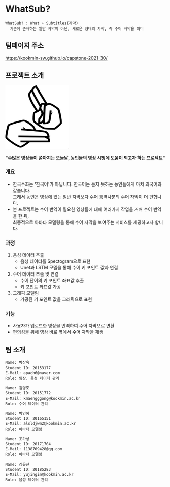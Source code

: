 # WhatSub?

~~~
WhatSub? : What + Subtitles(자막)
  기존에 존재하는 일반 자막이 아닌, 새로운 형태의 자막, 즉 수어 자막을 의미
~~~

## 팀페이지 주소

<https://kookmin-sw.github.io/capstone-2021-30/>

## 프로젝트 소개

<img src="./img/signlang.png" width="200" height="200">


**"수많은 영상들이 쏟아지는 오늘날, 농인들의 영상 시청에 도움이 되고자 하는 프로젝트"**

### 개요
- 한국수화는 '한국어'가 아닙니다. 한국어는 듣지 못하는 농인들에게 마치 외국어와 같습니다. \
  그래서 농인은 영상에 있는 일반 자막보다 수어 통역사분의 수어 자막이 더 편합니다.
- 본 프로젝트는 수어 번역이 필요한 영상들에 대해 여러가지 작업을 거쳐 수어 번역을 한 뒤, \
  최종적으로 아바타 모델링을 통해 수어 자막을 보여주는 서비스를 제공하고자 합니다.

### 과정
1. 음성 데이터 추출
   - 음성 데이터를 Spectogram으로 표현
   - Unet과 LSTM 모델을 통해 수어 키 포인트 값과 연결
3. 수어 데이터 추출 및 연결
   - 수어 단어의 키 포인트 좌표값 추출
   - 키 포인트 좌표값 가공
3. 그래픽 모델링
   - 가공된 키 포인트 값을 그래픽으로 표현

### 기능
- 사용자가 업로드한 영상을 번역하여 수어 자막으로 변환
- 편의성을 위해 영상 바로 옆에서 수어 자막을 재생

## 팀 소개
~~~
Name: 박상욱
Student ID: 20153177
E-Mail: apach6@naver.com
Role: 팀장, 음성 데이터 관리
~~~
~~~
Name: 김명호
Student ID: 20151772
E-Mail: kmaengggong@kookmin.ac.kr
Role: 수어 데이터 관리
~~~
~~~
Name: 박인혜
Student ID: 20165151
E-Mail: alsldjwm2@kookmin.ac.kr
Role: 아바타 모델링
~~~
~~~
Name: 조가성
Student ID: 20171704
E-Mail: 1138709428@qq.com
Role: 아바타 모델링
~~~
~~~
Name: 김유진
Student ID: 20185283
E-Mail: yujingim@kookmin.ac.kr
Role: 음성 데이터 관리
~~~
